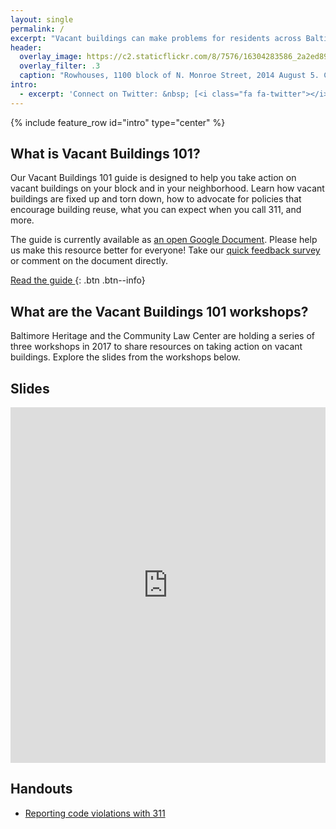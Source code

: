 ```yaml
---
layout: single
permalink: /
excerpt: "Vacant buildings can make problems for residents across Baltimore City. Baltimore Heritage and the Community Law Center created this resource to help Baltimore residents, property owners, and community leaders take action on this issue."
header:
  overlay_image: https://c2.staticflickr.com/8/7576/16304283586_2a2ed895de_h.jpg
  overlay_filter: .3
  caption: "Rowhouses, 1100 block of N. Monroe Street, 2014 August 5. Courtesy [Baltimore Heritage](https://www.flickr.com/photos/baltimoreheritage/16304283586/in/album-72157675883091384/) ([CC 0](https://creativecommons.org/publicdomain/zero/1.0/))."
intro:
  - excerpt: 'Connect on Twitter: &nbsp; [<i class="fa fa-twitter"></i> #vacants101](https://twitter.com/hashtag/vacants101){: .btn .btn--twitter}'
---
```


{% include feature_row id="intro" type="center" %}

## What is Vacant Buildings 101?

Our Vacant Buildings 101 guide is designed to help you take action on vacant buildings on your block and in your neighborhood. Learn how vacant buildings are fixed up and torn down, how to advocate for policies that encourage building reuse, what you can expect when you call 311, and more.

The guide is currently available as [an open Google Document](https://docs.google.com/document/d/1OveSvPTXjlmqLWy-pccWN3GFiBuywvzNXRsjxDBbbVs/edit?usp=sharing). Please help us make this resource better for everyone! Take our [quick feedback survey](https://docs.google.com/a/baltimoreheritage.org/forms/d/e/1FAIpQLSdgu2I2SeB_7W2K_kXA19NFpKHsKpTTE4xVFOPxsHJSwnNp5w/viewform) or comment on the document directly.

[Read the guide <i class="fa fa-external-link"></i>](https://docs.google.com/document/d/1OveSvPTXjlmqLWy-pccWN3GFiBuywvzNXRsjxDBbbVs/edit?usp=sharing){: .btn .btn--info}

## What are the Vacant Buildings 101 workshops?

Baltimore Heritage and the Community Law Center are holding a series of three workshops in 2017 to share resources on taking action on vacant buildings. Explore the slides from the workshops below.

## Slides

<style>
.responsive-wrap iframe{ max-width: 100%;}
</style>
<div class="responsive-wrap">
<iframe src="https://docs.google.com/presentation/d/1TdTT_f0-Gd1LevpOrkzwTNaPsoAcC48HLXwU3LxRk6g/embed?start=false&loop=false&delayms=3000" frameborder="0" width="960" height="569" allowfullscreen="true" mozallowfullscreen="true" webkitallowfullscreen="true"></iframe>
</div>

## Handouts

- [Reporting code violations with 311](https://docs.google.com/document/d/1c2vFHXfyUM9pO1l-g5dC91FEspF-GuEhNwpkpGaK_eE/edit?usp=sharing)
